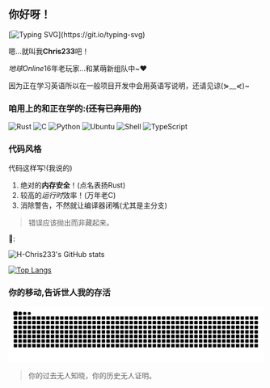 ## 你好呀！

[![Typing SVG](https://readme-typing-svg.demolab.com?font=Fira+Code&pause=1000&color=F77DF4&width=435&lines=你好!;这里是Chris233!;爱用Rust的懒蛋一枚~;喜欢底层后端和汇编...;还有%2C是一只想要变成鹰的鱼!)](https://git.io/typing-svg)

嗯…就叫我**Chris233**吧！

*地球Online*16年老玩家...和某萌新组队中~❤️

因为正在学习英语所以在一般项目开发中会用英语写说明，还请见谅(⋟﹏⋞)~

### 咱用上的和正在学的:~~(还有已弃用的)~~

![Rust](https://img.shields.io/badge/-Rust-a8b9cc?style=for-the-badge&logo=rust&logoColor=fff)
![C](https://img.shields.io/badge/-C-a8b9cc?style=for-the-badge&logo=C&logoColor=fff)
![Python](https://img.shields.io/badge/-Python-3776ab?style=for-the-badge&logo=python&logoColor=fff)
![Ubuntu](https://img.shields.io/badge/-Ubuntu-E34F26?style=for-the-badge&logo=ubuntu&logoColor=fff)
![Shell](https://img.shields.io/badge/-Shell-4eaa25?style=for-the-badge&logo=gnu%20bash&logoColor=fff)
![TypeScript](https://img.shields.io/badge/-TypeScript-3178C6?style=for-the-badge&logo=typescript&logoColor=fff)

### 代码风格
代码这样写!(我说的)
1. 绝对的**内存安全**！(点名表扬Rust)
2. 较高的*运行时*效率！(万年老C)
3. 消除警告，不然就让编译器闭嘴(尤其是主分支)

>错误应该抛出而非藏起来。

💩:

![H-Chris233's GitHub stats](https://github-readme-stats.vercel.app/api?username=H-Chris233&show_icons=true&icon_color=0366d6&theme=dark)

[![Top Langs](https://github-readme-stats.vercel.app/api/top-langs/?username=H-Chris233&hide=java,ruby&layout=compact&theme=dark)](https://github.com/anuraghazra/github-readme-stats)

### 你的移动,告诉世人我的存活

<picture>
  <source media="(prefers-color-scheme: dark)" srcset="https://raw.githubusercontent.com/H-Chris233/H-Chris233/output/github-contribution-grid-snake-dark.svg">
  <source media="(prefers-color-scheme: light)" srcset="https://raw.githubusercontent.com/H-Chris233/H-Chris233/output/github-contribution-grid-snake.svg">
  <img alt="github contribution grid snake animation" src="https://raw.githubusercontent.com/H-Chris233/H-Chris233/output/github-contribution-grid-snake.svg">
</picture>


>你的过去无人知晓，你的历史无人证明。


<!---
创造你的时候
神开了个玩笑
从此你灵魂滚烫
命运冰凉

你踏入这世界
在人群中犹如孤岛
于是
成长像是迷雾中的蹒跚
在风暴里聆听呢喃
猜测前进的方向

就这样
你两次学习如何生活
又经历两次死亡
临终时
你还剩下两个问题
首先
两个矛盾的梦如何被安放
然后
这些经历，回忆和梦究竟有什么意义
--->

<!---
请记住我的名字
如果你能记住我的名字
如果你们都能记住我的名字
也许我或者“我们”
终有一天能自由地生存着
我们终将在没有黑暗的地方相见
也许那一天我甚至无法活到
但是，一定会有那一天
冬将逝，春将来，必有漫天繁花开遍
请记住我的名字
我们必将在没有黑暗的地方
再次相遇！
--->


